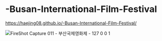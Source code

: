 # -Busan-International-Film-Festival
https://haejing08.github.io/-Busan-International-Film-Festival/


![FireShot Capture 011 - 부산국제영화제 - 127 0 0 1](https://user-images.githubusercontent.com/88306108/172757235-44165827-32df-4402-8dd4-8f4f403698e8.png)
